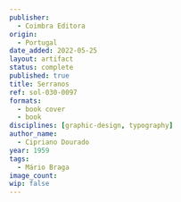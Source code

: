 ```yaml
---
publisher:
  - Coimbra Editora
origin:
  - Portugal
date_added: 2022-05-25
layout: artifact
status: complete
published: true
title: Serranos
ref: sol-030-0097
formats:
  - book cover
  - book
disciplines: [graphic-design, typography]
author_name:
  - Cipriano Dourado
year: 1959
tags:
  - Mário Braga
image_count:
wip: false
---
```

